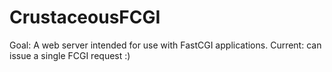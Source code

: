 # CrustaceousFCGI

Goal: A web server intended for use with FastCGI applications.
Current: can issue a single FCGI request :)
